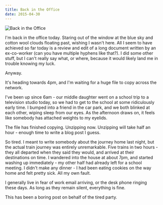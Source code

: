 ```yaml
---
title: Back in the Office
date: 2015-04-30
---
```


![Back in the Office](https://source.unsplash.com/cckf4TsHAuw/1600x900)

I'm back in the office today. Staring out of the window at the blue sky and cotton wool clouds floating past, wishing I wasn't here. All I seem to have achieved so far today is a review and edit of a long document written by an ex-co-worker (can you have multiple hyphens like that?). I did some other stuff, but I can't really say what, or where, because it would likely land me in trouble knowing my luck.

Anyway.

It's heading towards 4pm, and I'm waiting for a huge file to copy across the network.

I've been up since 6am - our middle daughter went on a school trip to a television studio today, so we had to get to the school at some ridiculously early time. I bumped into a friend in the car park, and we both blinked at each other, wiping sleep from our eyes. As the afternoon draws on, it feels like somebody has attached weights to my eyelids.

The file has finished copying. Unzipping now. Unzipping will take half an hour - enough time to write a blog post I guess.

So tired. I meant to write somebody about the journey home last night, but the actual train journey was entirely unremarkable. Five trains in two hours - they all departed when they said they would, and arrived at their destinations on time. I wandered into the house at about 7pm, and started washing up immediately - my other half had already left for a school meeting. I didn't make any dinner - I had been eating cookies on the way home and felt pretty sick. All my own fault.

I generally live in fear of work email arriving, or the desk phone ringing these days. As long as they remain silent, everything is fine.

This has been a boring post on behalf of the tired party.